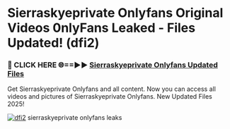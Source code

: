 # Sierraskyeprivate Onlyfans Original Videos 0nlyFans Leaked - Files Updated! (dfi2)

<h3>🔴 CLICK HERE 🌐==►► <a href="https://tinyurl.com/2wckxsce" rel="nofollow">Sierraskyeprivate Onlyfans Updated Files</a></h3>

Get Sierraskyeprivate Onlyfans and all content. Now you can access all videos and pictures of Sierraskyeprivate Onlyfans. New Updated Files 2025!

[![dfi2](https://i.imgur.com/AFduVYN.gif)](https://tinyurl.com/2wckxsce)
sierraskyeprivate onlyfans leaks